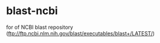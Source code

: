 # blast-ncbi
for of NCBI blast repository (ftp://ftp.ncbi.nlm.nih.gov/blast/executables/blast+/LATEST/)

